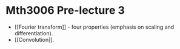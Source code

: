 # Mth3006 Pre-lecture 3

- [[Fourier transform]] - four properties (emphasis on scaling and differentiation).
- [[Convolution]].
